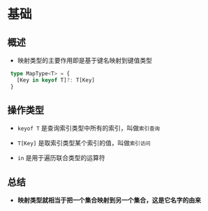 # 基础

## 概述

+ 映射类型的主要作用即是基于键名映射到键值类型

 ```ts
  type MapType<T> = {
    [Key in keyof T]?: T[Key]
  }
  ```

## 操作类型

+ `keyof T` 是查询索引类型中所有的索引，叫做`索引查询`

+ `T[Key]` 是取索引类型某个索引的值，叫做`索引访问`

+ `in` 是用于遍历联合类型的运算符

## 总结

+ **映射类型就相当于把一个集合映射到另一个集合，这是它名字的由来**
